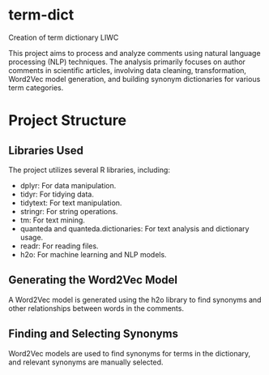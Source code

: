 # term-dict
Creation of term dictionary LIWC

This project aims to process and analyze comments using natural language processing (NLP) techniques. The analysis primarily focuses on author comments in scientific articles, involving data cleaning, transformation, Word2Vec model generation, and building synonym dictionaries for various term categories.

# Project Structure
## Libraries Used
The project utilizes several R libraries, including:

* dplyr: For data manipulation.
*  tidyr: For tidying data.
* tidytext: For text manipulation.
* stringr: For string operations.
* tm: For text mining.
* quanteda and quanteda.dictionaries: For text analysis and dictionary usage.
* readr: For reading files.
* h2o: For machine learning and NLP models.

## Generating the Word2Vec Model
A Word2Vec model is generated using the h2o library to find synonyms and other relationships between words in the comments.

## Finding and Selecting Synonyms
Word2Vec models are used to find synonyms for terms in the dictionary, and relevant synonyms are manually selected.
